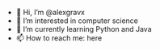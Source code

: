 - 👋 Hi, I’m @alexgravx
- 👀 I’m interested in computer science
- 🌱 I’m currently learning Python and Java
- 📫 How to reach me: here

<!---
alexgravx/alexgravx is a ✨ special ✨ repository because its `README.md` (this file) appears on your GitHub profile.
You can click the Preview link to take a look at your changes.
--->
